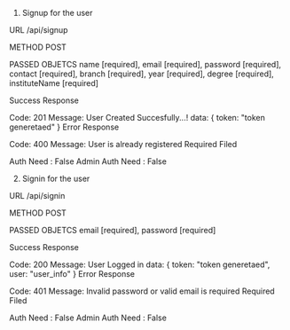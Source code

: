 1. Signup for the user

URL /api/signup

METHOD POST

PASSED OBJETCS
name [required],
email [required],
password [required],
contact [required],
branch [required],
year [required],
degree [required],
instituteName [required]

Success Response


Code: 201
Message: User Created Succesfully...!
data: { token: "token generetaed" }
Error Response

Code: 400
Message: User is already registered
Required Filed

Auth Need : False
Admin Auth Need : False

2. Signin for the user

URL /api/signin

METHOD POST

PASSED OBJETCS
email [required],
password [required]

Success Response

Code: 200
Message: User Logged in
data: { token: "token generetaed", user: "user_info" }
Error Response

Code: 401
Message: Invalid password or valid email is required
Required Filed

Auth Need : False
Admin Auth Need : False